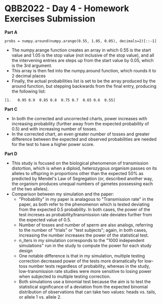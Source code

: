# QBB2022 - Day 4 - Homework Exercises Submission

**Part A**

```
probs = numpy.around(numpy.arange(0.55, 1.05, 0.05), decimals=2)[::-1]
```

* The numpy.arange function creates an array in which 0.55 is the start value and 1.05 is the stop value (not inclusive of the stop value), and all the intervening entries are steps up from the start value by 0.05, which is the 3rd argument. 
* This array is then fed into the numpy.around function, which rounds it to 2 decimal places
* Finally, the actual probabilities list is set to be the array produced by the around function, but stepping backwards from the final entry, producing the following list:

```
[1.   0.95 0.9  0.85 0.8  0.75 0.7  0.65 0.6  0.55]
```

**Part C**

* In both the corrected and uncorrected charts, power increases with increasing probability (further away from the expected probability of 0.5) and with increasing number of tosses.
* In the corrected chart, an even greater number of tosses and greater difference between the expected and observed probabilities are needed for the test to have a higher power score.

**Part D**

* This study is focused on the biological phenomenon of transmission distortion, which is when a diploid, heterozygous organism passes on its alleles to offspring in proportions other than the expected 50% as predicted by Mendel's Law of Segregation (or, described another way, the organism produces unequal numbers of gametes possessing each of the two alleles).
* Comparison between my simulation and the paper: 
	- "Probability" in my paper is analagous to "Transmission rate" in the paper, as both refer to the phenomenon which is tested deviating from the expected 0.5 probability. In both cases, the power of the test increses as probability/transmission rate deviates further from the expected value of 0.5.
	- Number of tosses and number of sperm are also analogs, referring to the number of "trials" or "test subjects"; again, in both cases, increasing the number increases the power of the statistical test.
	- n_iters in my simulation corresponds to the "1000 independent simulations" run in the study to compute the power for each study design
	- One notable difference is that in my simulation, multiple testing correction decreased power of the tests more dramatically for low-toss number tests regardless of probability, whereas in the study, low-transmission rate studies were more sensitive to losing power when subjected to multiple testing correction.
	- Both simulations use a binomial test because the aim is to test the statistical significance of a deviation from the expected binomial distribution of observations that can take two values: heads vs. tails, or allele 1 vs. allele 2.